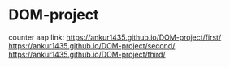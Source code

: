 # DOM-project
counter aap link: https://ankur1435.github.io/DOM-project/first/
https://ankur1435.github.io/DOM-project/second/
https://ankur1435.github.io/DOM-project/third/
